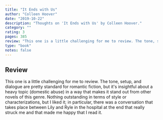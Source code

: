 ```yaml
---
title: "It Ends with Us"
author: "Colleen Hoover"
date: "2019-10-22"
description: "Thoughts on 'It Ends with Us' by Colleen Hoover."
category: ""
rating: 3
pages: 385
review: "This one is a little challenging for me to review. The tone, setup, and dialogue are pretty standard for romantic fiction, but it's insightful about a heavy topic <spoiler>(domestic abuse)</spoiler> in a way that makes it stand out from other novels of this genre. Nothing outstanding in terms of style or characterizations, but I liked it; in particular, there was a conversation that takes place between Lily and Ryle in the hospital at the end that really struck me and that made me happy that I read it."
type: "book"
notes: false
---
```


## Review

This one is a little challenging for me to review. The tone, setup, and dialogue are pretty standard for romantic fiction, but it's insightful about a heavy topic <spoiler>(domestic abuse)</spoiler> in a way that makes it stand out from other novels of this genre. Nothing outstanding in terms of style or characterizations, but I liked it; in particular, there was a conversation that takes place between Lily and Ryle in the hospital at the end that really struck me and that made me happy that I read it.
